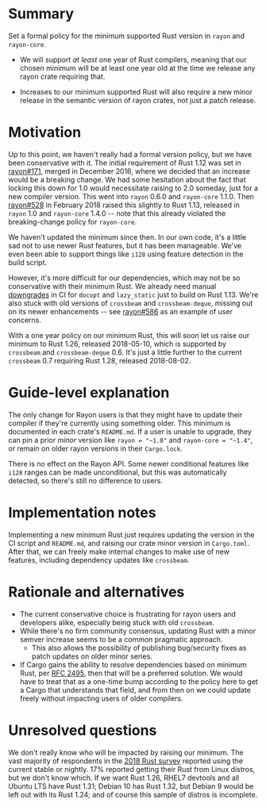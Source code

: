 # Summary
[summary]: #summary

Set a formal policy for the minimum supported Rust version in `rayon` and
`rayon-core`.

- We will support *at least* one year of Rust compilers, meaning that our
  chosen minimum will be at least one year old at the time we release any
  rayon crate requiring that.

- Increases to our minimum supported Rust will also require a new minor release
  in the semantic version of rayon crates, not just a patch release.

# Motivation
[motivation]: #motivation

Up to this point, we haven't really had a formal version policy, but we have
been conservative with it.  The initial requirement of Rust 1.12 was set in
[rayon#171], merged in December 2016, where we decided that an increase would
be a breaking change. We had some hesitation about the fact that locking this
down for 1.0 would necessitate raising to 2.0 someday, just for a new compiler
version. This went into `rayon` 0.6.0 and `rayon-core` 1.1.0. Then [rayon#528]
in February 2018 raised this slightly to Rust 1.13, released in `rayon` 1.0 and
`rayon-core` 1.4.0 -- note that this already violated the breaking-change policy
for `rayon-core`.

We haven't updated the minimum since then. In our own code, it's a little sad
not to use newer Rust features, but it has been manageable. We've even been able
to support things like `i128` using feature detection in the build script.

However, it's more difficult for our dependencies, which may not be so
conservative with their minimum Rust. We already need manual [downgrades] in CI
for `docopt` and `lazy_static` just to build on Rust 1.13. We're also stuck
with old versions of `crossbeam` and `crossbeam-deque`, missing out on its newer
enhancements -- see [rayon#586] as an example of user concerns.

With a one year policy on our minimum Rust, this will soon let us raise our
minimum to Rust 1.26, released 2018-05-10, which is supported by `crossbeam` and
`crossbeam-deque` 0.6. It's just a little further to the current `crossbeam` 0.7
requiring Rust 1.28, released 2018-08-02.

[rayon#171]: https://github.com/rayon-rs/rayon/pull/171
[rayon#528]: https://github.com/rayon-rs/rayon/pull/528
[rayon#586]: https://github.com/rayon-rs/rayon/issues/586
[downgrades]: https://github.com/rayon-rs/rayon/blob/047ea91e6450d923ff769179de94a15fcdf7e6aa/.travis.yml#L15-L24

# Guide-level explanation

The only change for Rayon users is that they might have to update their compiler
if they're currently using something older. This minimum is documented in each
crate's `README.md`. If a user is unable to upgrade, they can pin a prior
*minor* version like `rayon = "~1.0"` and `rayon-core = "~1.4"`, or remain on
older rayon versions in their `Cargo.lock`.

There is no effect on the Rayon API. Some newer conditional features like `i128`
ranges can be made unconditional, but this was automatically detected, so
there's still no difference to users.

# Implementation notes

Implementing a new minimum Rust just requires updating the version in the CI
script and `README.md`, and raising our crate minor version in `Cargo.toml`.
After that, we can freely make internal changes to make use of new features,
including dependency updates like `crossbeam`.

# Rationale and alternatives

- The current conservative choice is frustrating for rayon users and developers
  alike, especially being stuck with old `crossbeam`.
- While there's no firm community consensus, updating Rust with a minor semver
  increase seems to be a common pragmatic approach.
  - This also allows the possibility of publishing bug/security fixes as patch
    updates on older minor series.
- If Cargo gains the ability to resolve dependencies based on minimum Rust, per
  [RFC 2495], then that will be a preferred solution. We would have to treat
  that as a one-time bump according to the policy here to get a Cargo that
  understands that field, and from then on we could update freely without
  impacting users of older compilers.

[RFC 2495]: https://github.com/rust-lang/rfcs/pull/2495

# Unresolved questions

We don't really know who will be impacted by raising our minimum. The vast
majority of respondents in the [2018 Rust survey] reported using the current
stable or nightly. 17% reported getting their Rust from Linux distros, but we
don't know which. If we want Rust 1.26, RHEL7 devtools and all Ubuntu LTS have
Rust 1.31; Debian 10 has Rust 1.32, but Debian 9 would be left out with its Rust
1.24; and of course this sample of distros is incomplete.

[2018 Rust survey]: https://blog.rust-lang.org/2018/11/27/Rust-survey-2018.html
